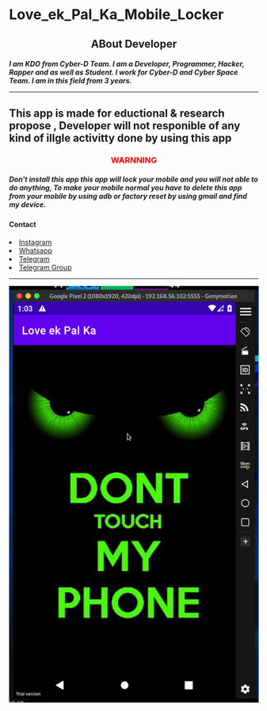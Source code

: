 # Love_ek_Pal_Ka_Mobile_Locker
<h2 align="center"><b>ABout Developer</b></h2>
<h5>I am KDO from Cyber-D Team. I am a Developer, Programmer, Hacker, Rapper and as well as Student. I work for Cyber-D and Cyber Space Team. I am in this field from 3 years.



<hr>

<h2>This app is made for eductional &amp; research propose , Developer will not responible of any kind of illgle activitty done by using this app </h2>

<h3 align="center"><font color="red"><b>WARNNING</b></font></h3>
<h5>Don't install this app this app will lock your mobile and you will not able to do anything, To make your mobile normal you have to delete this app from your mobile by using adb or factory reset by using gmail and find my device. </h5>

<h4><b>Contact</b></h4>
<li><a href="https://instgram.com/cyber_d_kdo">Instagram</a></li>
<li><a href="https:wa.me/+9779746554757">Whatsapp</a></li>
<li><a href="https://t.me/kdo_shashank">Telegram</a></li>
<li><a href="https://t.me/cyberdoffficial">Telegram Group</a></li>
<hr color="red">
<img src="Screenshot at 2022-12-28 11-47-51.png" width="auto" hight="auto">

